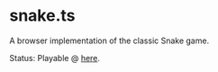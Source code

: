 # snake.ts

A browser implementation of the classic Snake game.

Status: Playable @ [here](https://NukedOne.github.io/snake.ts/).